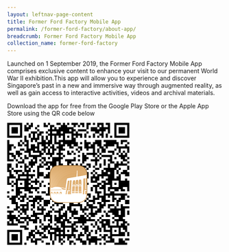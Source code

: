 ```yaml
---
layout: leftnav-page-content
title: Former Ford Factory Mobile App
permalink: /former-ford-factory/about-app/
breadcrumb: Former Ford Factory Mobile App
collection_name: former-ford-factory
---
```




Launched on 1 September 2019, the Former Ford Factory Mobile App comprises exclusive content to enhance your visit to our permanent World War II exhibition.This app will allow you to experience and discover Singapore’s past in a new and immersive way through augmented reality, as well as gain access to interactive activities, videos and archival materials.

Download the app for free from the Google Play Store or the Apple App Store using the QR code below

![Former Ford Factory mobile app](/images/formerford/fffapp-qrcode.png)